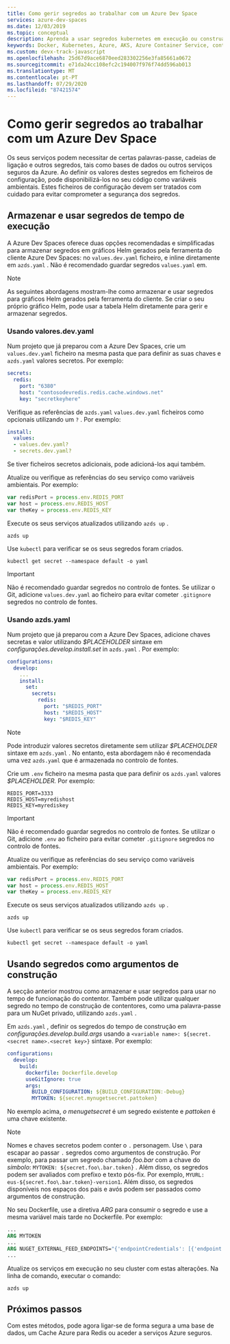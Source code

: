 ```yaml
---
title: Como gerir segredos ao trabalhar com um Azure Dev Space
services: azure-dev-spaces
ms.date: 12/03/2019
ms.topic: conceptual
description: Aprenda a usar segredos kubernetes em execução ou construa tempo ao desenvolver aplicações com Azure Dev Spaces
keywords: Docker, Kubernetes, Azure, AKS, Azure Container Service, contentores
ms.custom: devx-track-javascript
ms.openlocfilehash: 25d67d9ace6870eed283302256e3fa85661a0672
ms.sourcegitcommit: e71da24cc108efc2c194007f976f74dd596ab013
ms.translationtype: MT
ms.contentlocale: pt-PT
ms.lasthandoff: 07/29/2020
ms.locfileid: "87421574"
---
```

# <a name="how-to-manage-secrets-when-working-with-an-azure-dev-space"></a>Como gerir segredos ao trabalhar com um Azure Dev Space

Os seus serviços podem necessitar de certas palavras-passe, cadeias de ligação e outros segredos, tais como bases de dados ou outros serviços seguros da Azure. Ao definir os valores destes segredos em ficheiros de configuração, pode disponibilizá-los no seu código como variáveis ambientais.  Estes ficheiros de configuração devem ser tratados com cuidado para evitar comprometer a segurança dos segredos.

## <a name="storing-and-using-runtime-secrets"></a>Armazenar e usar segredos de tempo de execução

A Azure Dev Spaces oferece duas opções recomendadas e simplificadas para armazenar segredos em gráficos Helm gerados pela ferramenta do cliente Azure Dev Spaces: no `values.dev.yaml` ficheiro, e inline diretamente em `azds.yaml` . Não é recomendado guardar segredos `values.yaml` em.

> [!NOTE]
> As seguintes abordagens mostram-lhe como armazenar e usar segredos para gráficos Helm gerados pela ferramenta do cliente. Se criar o seu próprio gráfico Helm, pode usar a tabela Helm diretamente para gerir e armazenar segredos.

### <a name="using-valuesdevyaml"></a>Usando valores.dev.yaml

Num projeto que já preparou com a Azure Dev Spaces, crie um `values.dev.yaml` ficheiro na mesma pasta que para definir as suas chaves e `azds.yaml` valores secretos. Por exemplo:

```yaml
secrets:
  redis:
    port: "6380"
    host: "contosodevredis.redis.cache.windows.net"
    key: "secretkeyhere"
```

Verifique as referências de `azds.yaml` `values.dev.yaml` ficheiros como opcionais utilizando um `?` . Por exemplo:

```yaml
install:
  values:
  - values.dev.yaml?
  - secrets.dev.yaml?
```

Se tiver ficheiros secretos adicionais, pode adicioná-los aqui também.

Atualize ou verifique as referências do seu serviço como variáveis ambientais. Por exemplo:

```javascript
var redisPort = process.env.REDIS_PORT
var host = process.env.REDIS_HOST
var theKey = process.env.REDIS_KEY
```
    
Execute os seus serviços atualizados utilizando `azds up` .

```console
azds up
```
 
Use `kubectl` para verificar se os seus segredos foram criados.

```console
kubectl get secret --namespace default -o yaml 
```

> [!IMPORTANT]
> Não é recomendado guardar segredos no controlo de fontes. Se utilizar o Git, adicione `values.dev.yaml` ao ficheiro para evitar cometer `.gitignore` segredos no controlo de fontes.

### <a name="using-azdsyaml"></a>Usando azds.yaml

Num projeto que já preparou com a Azure Dev Spaces, adicione chaves secretas e valor utilizando *$PLACEHOLDER* sintaxe em *configurações.develop.install.set* in `azds.yaml` . Por exemplo:

```yaml
configurations:
  develop:
    ...
    install:
      set:
        secrets:
          redis:
            port: "$REDIS_PORT"
            host: "$REDIS_HOST"
            key: "$REDIS_KEY"
```

> [!NOTE]
> Pode introduzir valores secretos diretamente sem utilizar *$PLACEHOLDER* sintaxe em `azds.yaml` . No entanto, esta abordagem não é recomendada uma vez `azds.yaml` que é armazenada no controlo de fontes.
     
Crie um `.env` ficheiro na mesma pasta que para definir os `azds.yaml` valores *$PLACEHOLDER.* Por exemplo:

```
REDIS_PORT=3333
REDIS_HOST=myredishost
REDIS_KEY=myrediskey
```

> [!IMPORTANT]
> Não é recomendado guardar segredos no controlo de fontes. Se utilizar o Git, adicione `.env` ao ficheiro para evitar cometer `.gitignore` segredos no controlo de fontes.

Atualize ou verifique as referências do seu serviço como variáveis ambientais. Por exemplo:

```javascript
var redisPort = process.env.REDIS_PORT
var host = process.env.REDIS_HOST
var theKey = process.env.REDIS_KEY
```
    
Execute os seus serviços atualizados utilizando `azds up` .

```console
azds up
```
 
Use `kubectl` para verificar se os seus segredos foram criados.

```console
kubectl get secret --namespace default -o yaml 
```

## <a name="using-secrets-as-build-arguments"></a>Usando segredos como argumentos de construção

A secção anterior mostrou como armazenar e usar segredos para usar no tempo de funcionação do contentor. Também pode utilizar qualquer segredo no tempo de construção de contentores, como uma palavra-passe para um NuGet privado, utilizando `azds.yaml` .

Em `azds.yaml` , definir os segredos do tempo de construção em *configurações.develop.build.args* usando a `<variable name>: ${secret.<secret name>.<secret key>}` sintaxe. Por exemplo:

```yaml
configurations:
  develop:
    build:
      dockerfile: Dockerfile.develop
      useGitIgnore: true
      args:
        BUILD_CONFIGURATION: ${BUILD_CONFIGURATION:-Debug}
        MYTOKEN: ${secret.mynugetsecret.pattoken}
```

No exemplo acima, *o menugetsecret* é um segredo existente e *pattoken* é uma chave existente.

>[!NOTE]
> Nomes e chaves secretos podem conter o `.` personagem. Use `\` para escapar ao passar `.` segredos como argumentos de construção. Por exemplo, para passar um segredo chamado *foo.bar* com a chave do *símbolo*: `MYTOKEN: ${secret.foo\.bar.token}` . Além disso, os segredos podem ser avaliados com prefixo e texto pós-fix. Por exemplo, `MYURL: eus-${secret.foo\.bar.token}-version1`. Além disso, os segredos disponíveis nos espaços dos pais e avós podem ser passados como argumentos de construção.

No seu Dockerfile, use a diretiva *ARG* para consumir o segredo e use a mesma variável mais tarde no Dockerfile. Por exemplo:

```dockerfile
...
ARG MYTOKEN
...
ARG NUGET_EXTERNAL_FEED_ENDPOINTS="{'endpointCredentials': [{'endpoint':'PRIVATE_NUGET_ENDPOINT', 'password':'${MYTOKEN}'}]}"
...
```

Atualize os serviços em execução no seu cluster com estas alterações. Na linha de comando, executar o comando:

```
azds up
```

## <a name="next-steps"></a>Próximos passos

Com estes métodos, pode agora ligar-se de forma segura a uma base de dados, um Cache Azure para Redis ou aceder a serviços Azure seguros.
 
